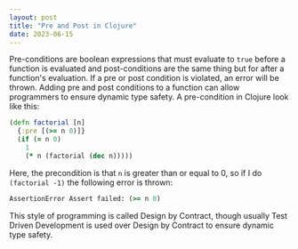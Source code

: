```yaml
---
layout: post
title: "Pre and Post in Clojure"
date: 2023-06-15
---
```

Pre-conditions are boolean expressions that must evaluate to `true` before a function is evaluated and
post-conditions are the same thing but for after a function's evaluation. If a pre or post condition is
violated, an error will be thrown. Adding pre and post conditions to a function can allow programmers
to ensure dynamic type safety. A pre-condition in Clojure look like this:
```clojure
(defn factorial [n]
  {:pre [(>= n 0)]}
  (if (= n 0)
    1
    (* n (factorial (dec n)))))
```

Here, the precondition is that `n` is greater than or equal to 0, so if I do `(factorial -1)` the following error is thrown:

```clojure
AssertionError Assert failed: (>= n 0)
```

This style of programming is called Design by Contract, though usually Test Driven Development is used
over Design by Contract to ensure dynamic type safety.